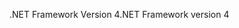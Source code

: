 <span data-ttu-id="1b1f2-101">.NET Framework Version 4</span><span class="sxs-lookup"><span data-stu-id="1b1f2-101">.NET Framework version 4</span></span>